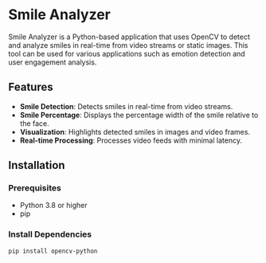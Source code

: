 # Smile Analyzer

Smile Analyzer is a Python-based application that uses OpenCV to detect and analyze smiles in real-time from video streams or static images. This tool can be used for various applications such as emotion detection and user engagement analysis.

## Features
- **Smile Detection**: Detects smiles in real-time from video streams.
- **Smile Percentage**: Displays the percentage width of the smile relative to the face.
- **Visualization**: Highlights detected smiles in images and video frames.
- **Real-time Processing**: Processes video feeds with minimal latency.

## Installation

### Prerequisites
- Python 3.8 or higher
- pip

### Install Dependencies
```bash
pip install opencv-python

